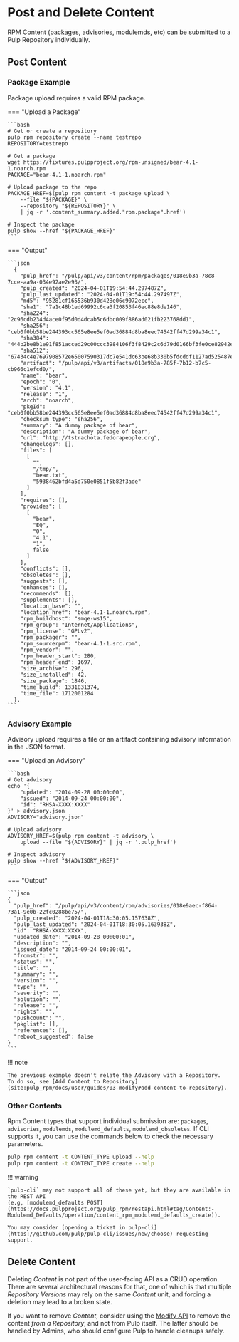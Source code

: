 # Post and Delete Content

RPM Content (packages, advisories, modulemds, etc) can be submitted to a Pulp Repository individually.

## Post Content

### Package Example

Package upload requires a valid RPM package.

=== "Upload a Package"

    ```bash
    # Get or create a repository
    pulp rpm repository create --name testrepo
    REPOSITORY=testrepo

    # Get a package
    wget https://fixtures.pulpproject.org/rpm-unsigned/bear-4.1-1.noarch.rpm
    PACKAGE="bear-4.1-1.noarch.rpm"
    
    # Upload package to the repo
    PACKAGE_HREF=$(pulp rpm content -t package upload \
        --file "${PACKAGE}" \
        --repository "${REPOSITORY}" \
        | jq -r '.content_summary.added."rpm.package".href')
    
    # Inspect the package
    pulp show --href "${PACKAGE_HREF}"
    ```

=== "Output"

    ```json
      {
        "pulp_href": "/pulp/api/v3/content/rpm/packages/018e9b3a-78c8-7cce-aa9a-034e92ae2e93/",
        "pulp_created": "2024-04-01T19:54:44.297487Z",
        "pulp_last_updated": "2024-04-01T19:54:44.297497Z",
        "md5": "95281cf165536b930d428e06c9072ecc",
        "sha1": "7a1c48b1ed69992c6ca3f20853f46ec88e8de146",
        "sha224": "2c96cdb234d4ace0f95d0d4dcab5c6dbc009f886ad021fb223768dd1",
        "sha256": "ceb0f0bb58be244393cc565e8ee5ef0ad36884d8ba8eec74542ff47d299a34c1",
        "sha384": "444b2be8b1e91f851acced29c00ccc3984106f3f8429c2c6d79d0166bf3fe0ce82942e761f861b52f9d32b8766ac9b01",
        "sha512": "67434c4e7697908572e65007590317dc7e541dc63be68b330b5fdcddf1127ad525487ee4cca41f218a6810c7a936d5da1847e840f751b5b22f3f1a03f4e25a12",
        "artifact": "/pulp/api/v3/artifacts/018e9b3a-785f-7b12-b7c5-cb966c1efcd0/",
        "name": "bear",
        "epoch": "0",
        "version": "4.1",
        "release": "1",
        "arch": "noarch",
        "pkgId": "ceb0f0bb58be244393cc565e8ee5ef0ad36884d8ba8eec74542ff47d299a34c1",
        "checksum_type": "sha256",
        "summary": "A dummy package of bear",
        "description": "A dummy package of bear",
        "url": "http://tstrachota.fedorapeople.org",
        "changelogs": [],
        "files": [
          [
            "",
            "/tmp/",
            "bear.txt",
            "5938462bfd4a5d750e0851f5b82f3ade"
          ]
        ],
        "requires": [],
        "provides": [
          [
            "bear",
            "EQ",
            "0",
            "4.1",
            "1",
            false
          ]
        ],
        "conflicts": [],
        "obsoletes": [],
        "suggests": [],
        "enhances": [],
        "recommends": [],
        "supplements": [],
        "location_base": "",
        "location_href": "bear-4.1-1.noarch.rpm",
        "rpm_buildhost": "smqe-ws15",
        "rpm_group": "Internet/Applications",
        "rpm_license": "GPLv2",
        "rpm_packager": "",
        "rpm_sourcerpm": "bear-4.1-1.src.rpm",
        "rpm_vendor": "",
        "rpm_header_start": 280,
        "rpm_header_end": 1697,
        "size_archive": 296,
        "size_installed": 42,
        "size_package": 1846,
        "time_build": 1331831374,
        "time_file": 1712001284
      },
    ```

### Advisory Example

Advisory upload requires a file or an artifact containing advisory information in the JSON format.


=== "Upload an Advisory"

    ```bash
    # Get advisory
    echo '{
        "updated": "2014-09-28 00:00:00",
        "issued": "2014-09-24 00:00:00",
        "id": "RHSA-XXXX:XXXX"
    }' > advisory.json
    ADVISORY="advisory.json"
    
    # Upload advisory
    ADVISORY_HREF=$(pulp rpm content -t advisory \
        upload --file "${ADVISORY}" | jq -r '.pulp_href')
    
    # Inspect advisory
    pulp show --href "${ADVISORY_HREF}"
    ```

=== "Output"

    ```json
    {
      "pulp_href": "/pulp/api/v3/content/rpm/advisories/018e9aec-f864-73a1-9e0b-22fc0288be75/",
      "pulp_created": "2024-04-01T18:30:05.157638Z",
      "pulp_last_updated": "2024-04-01T18:30:05.163938Z",
      "id": "RHSA-XXXX:XXXX",
      "updated_date": "2014-09-28 00:00:01",
      "description": "",
      "issued_date": "2014-09-24 00:00:01",
      "fromstr": "",
      "status": "",
      "title": "",
      "summary": "",
      "version": "",
      "type": "",
      "severity": "",
      "solution": "",
      "release": "",
      "rights": "",
      "pushcount": "",
      "pkglist": [],
      "references": [],
      "reboot_suggested": false
    }
    ```

!!! note

    The previous example doesn't relate the Advisory with a Repository.
    To do so, see [Add Content to Repository](site:pulp_rpm/docs/user/guides/03-modify#add-content-to-repository).

### Other Contents

Rpm Content types that support individual submission are:
`packages`,
`advisories`,
`modulemds`,
`modulemd_defaults`,
`modulemd_obsoletes`. If CLI supports it, you can use the commands below to check the necessary parameters.

```bash
pulp rpm content -t CONTENT_TYPE upload --help
pulp rpm content -t CONTENT_TYPE create --help
```

!!! warning

    `pulp-cli` may not support all of these yet, but they are available in the REST API 
    (e.g, [modulemd_defaults POST](https://docs.pulpproject.org/pulp_rpm/restapi.html#tag/Content:-Modulemd_Defaults/operation/content_rpm_modulemd_defaults_create)).
    
    You may consider [opening a ticket in pulp-cli](https://github.com/pulp/pulp-cli/issues/new/choose) requesting support.

## Delete Content

Deleting *Content* is not part of the user-facing API as a CRUD operation.
There are several architectural reasons for that, one of which is that multiple *Repository Versions* may rely on the same *Content* unit, and forcing a deletion may lead to a broken state.

If you want to remove *Content*, consider using the [Modify API](site:pulp_rpm/docs/user/guides/03-modify/#remove-content-from-a-repository) to remove the content *from a Repository*, and not from Pulp itself. The latter should be handled by Admins, who should configure Pulp to handle cleanups safely.

